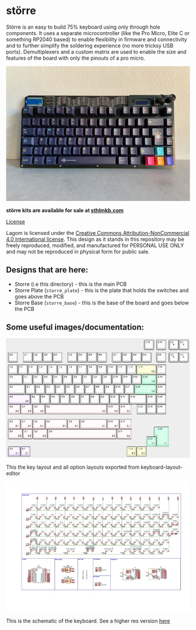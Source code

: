 # större
Större is an easy to build 75% keyboard using only through hole components. It uses a separate microcontroller (like the Pro Micro, Elite C or something RP2040 based) to enable flexibility in firmware and connectivity and to further simplify the soldering experience (no more tricksy USB ports). Demultiplexers and a custom matrix are used to enable the size and features of the board with only the pinouts of a pro micro. 

![större](../img/storre.jpeg "större")

**större kits are available for sale at [sthlmkb.com](https://sthlmkb.com/shop/storre-keyboard-kit/)**

[License](LICENSE)

Lagom is licensed under the [Creative Commons Attribution-NonCommercial 4.0 International license](https://creativecommons.org/licenses/by-nc/4.0/). This design as it stands in this repository may be freely reproduced, modified, and manufactured for PERSONAL USE ONLY and may not be reproduced in physical form for public sale. 

## Designs that are here:
* Storre (i.e this directory) - this is the main PCB
* Storre Plate (`storre_plate`) - this is the plate that holds the switches and goes above the PCB
* Storre Base (`storre_base`) - this is the base of the board and goes below the PCB

## Some useful images/documentation:

![layout](../img/layout.png "layout")

This the key layout and all option layouts exported from keyboard-layout-editor


[![schematic](schematic.jpg "schematic")](schematic.pdf)

This is the schematic of the keyboard. See a higher res version [here](schematic.pdf)
